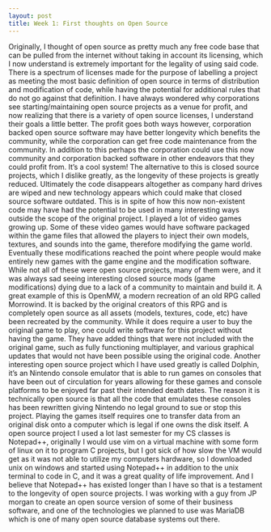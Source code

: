 ```yaml
---
layout: post
title: Week 1: First thoughts on Open Source
---
```

Originally, I thought of open source as pretty much any free code base that can be pulled from the internet without taking in account its licensing, which I now understand is extremely important for the legality of using said code. There is a spectrum of licenses made for the purpose of labelling a project as meeting the most basic definition of open source in terms of distribution and modification of code, while having the potential for additional rules that do not go against that definition. I have always wondered why corporations see starting/maintaining open source projects as a venue for profit, and now realizing that there is a variety of open source licenses, I understand their goals a little better. The profit goes both ways however, corporation backed open source software may have better longevity which benefits the community, while the corporation can get free code maintenance from the community. In addition to this perhaps the corporation could use this now community and corporation backed software in other endeavors that they could profit from. It’s a cool system! 
The alternative to this is closed source projects, which I dislike greatly, as the longevity of these projects is greatly reduced. Ultimately the code disappears altogether as company hard drives are wiped and new technology appears which could make that closed source software outdated. This is in spite of how this now non-existent code may have had the potential to be used in many interesting ways outside the scope of the original project. 
	I played a lot of video games growing up. Some of these video games would have software packaged within the game files that allowed the players to inject their own models, textures, and sounds into the game, therefore modifying the game world. Eventually these modifications reached the point where people would make entirely new games with the game engine and the modification software. While not all of these were open source projects, many of them were, and it was always sad seeing interesting closed source mods (game modifications) dying due to a lack of a community to maintain and build it. A great example of this is OpenMW, a modern recreation of an old RPG called Morrowind. It is backed by the original creators of this RPG and is completely open source as all assets (models, textures, code, etc) have been recreated by the community. While it does require a user to buy the original game to play, one could write software for this project without having the game. They have added things that were not included with the original game, such as fully functioning multiplayer, and various graphical updates that would not have been possible using the original code.
	Another interesting open source project which I have used greatly is called Dolphin, it’s an Nintendo console emulator that is able to run games on consoles that have been out of circulation for years allowing for these games and console platforms to be enjoyed far past their intended death dates. The reason it is technically open source is that all the code that emulates these consoles has been rewritten giving Nintendo no legal ground to sue or stop this project. Playing the games itself requires one to transfer data from an original disk onto a computer which is legal if one owns the disk itself.
	A open source project I used a lot last semester for my CS classes is Notepad++, originally I would use vim on a virtual machine with some form of linux on it to program C projects, but I got sick of how slow the VM would get as it was not able to utilize my computers hardware, so I downloaded unix on windows and started using Notepad++ in addition to the unix terminal to code in C, and it was a great quality of life improvement. And I believe that Notepad++ has existed longer than I have so that is a testament to the longevity of open source projects. 
	I was working with a guy from JP morgan to create an open source version of some of their business software, and one of the technologies we planned to use was MariaDB which is one of many open source database systems out there.
